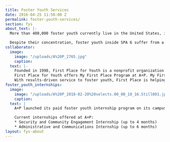 ```yaml
---
title: Foster Youth Services
date: 2016-04-25 11:58:00 Z
permalink: foster-youth-services/
section: fys
about_text: |-
  More than 400,000 foster youth currently live in the United States, including some 60,000 in California with 30% living in Los Angeles County. A+P is located within Service Planning Area (SPA) 6, a specific geographic region within Los Angeles County, as defined by the Department of Public Health. SPA 6 is home to a large concentration of foster youth.

  Despite their concentration, foster youth inside SPA 6 suffer from a scarcity of services. To combat this trend, A+P currently collaborates with nonprofit social service provider First Place for Youth to provide paid internships within A+P’s contemporary art programs. Additionally, A+P provides First Place with a structured environment on its campus, where the nonprofit can offer opportunities for local foster youth to receive individualized educational, employment and personal support.
collaborator:
  image:
    image: "/uploads/A%20P_2765.jpg"
    caption: 
  text: |-
    Founded in 1998, First Place for Youth is a nonprofit organization helping foster youth build the skills they need to make a successful transition to self-sufficiency and responsible adulthood. First Place supports foster youth, ages 18 to 24, at a critical time in their lives when they need to learn to support themselves.
    First Place for Youth offers My First Place Program at A+P. My First Place is a nationally recognized model that provides foster youth with access to safe, affordable housing combined with intensive, weekly case management, individualized education and employment support, and job development and linked learning opportunities.
    With results-driven service to foster youth, First Place is helping to change public policies that improve the lives and reshape the landscape for foster youth living in California.
foster_youth_internships:
  image:
    image: "/uploads/A%20P_2018-02-20%20selects.00_00_10_16.Still001.jpg"
    caption: 
  text: |
    A+P launched its paid foster youth internship program on its campus in 2017. Organized in collaboration with First Place for Youth, A+P currently hires foster youth to work in its exhibition space and administrative office. Foster youth assist A+P’s staff with general administrative duties, communications, exhibitions and special event programming, including artist and curator talks as well as exhibition openings. As part of the internships, foster youth receive special trainings for their positions.

    Current internships offered at A+P:
    * Security and Community Engagement Internship (up to 4 months)
    * Administrative and Communications Internship (up to 6 months)
layout: fys-about
---
```


